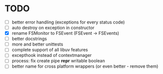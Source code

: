 # TODO

- [ ] better error handling (exceptions for every status code)
- [ ] auto destroy on exception in constructor
- [x] rename FSMonitor to FSEvent (FSEvent → FSEvents)
- [ ] better docstrings
- [ ] more and better unittests
- [ ] complete support of all libuv features
- [ ] excepthook instead of contextmanager
- [ ] process: fix create pipe __repr__ writable boolean
- [ ] better name for cross platform wrappers (or even better - remove them)